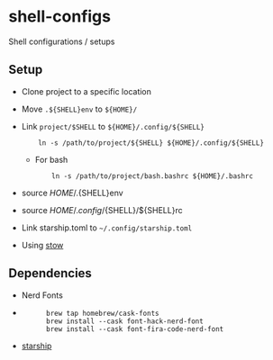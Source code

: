 # shell-configs
Shell configurations / setups

## Setup

- Clone project to a specific location
- Move ```.${SHELL}env``` to ```${HOME}/```
- Link ```project/$SHELL``` to ```${HOME}/.config/${SHELL}```
    ```shell
        ln -s /path/to/project/${SHELL} ${HOME}/.config/${SHELL}
    ```
    - For bash
        ```shell
            ln -s /path/to/project/bash.bashrc ${HOME}/.bashrc
        ```
- source ${HOME}/.${SHELL}env
- source ${HOME}/.config/${SHELL}/${SHELL}rc
- Link starship.toml to `~/.config/starship.toml`

- Using [stow](https://www.gnu.org/software/stow/manual/stow.html)

## Dependencies

- Nerd Fonts

- ```shell
        brew tap homebrew/cask-fonts
        brew install --cask font-hack-nerd-font
        brew install --cask font-fira-code-nerd-font
    ```

- [starship](https://starship.rs)
